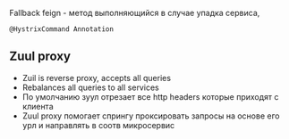 Fallback feign - метод выполняющийся в случае упадка сервиса,

`
@HystrixCommand Annotation 
`

## Zuul proxy
- Zuil is reverse proxy, accepts all queries 
- Rebalances all queries to all services
- По умолчанию зуул отрезает все http headers которые приходят с клиента
- Zuul proxy помогает спрингу проксировать запросы на основе его урл и направлять в соотв микросервис
